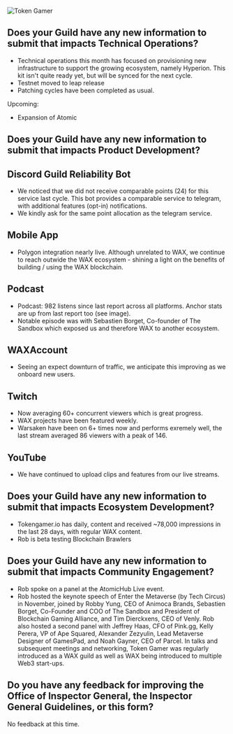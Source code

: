![Token Gamer](https://tokengamer.io/wp-content/uploads/2021/12/tg_logo_text_v2.png)

## Does your Guild have any new information to submit that impacts Technical Operations?

* Technical operations this month has focused on provisioning new infrastructure to support the growing ecosystem, namely Hyperion. This kit isn't quite ready yet, but will be synced for the next cycle.
* Testnet moved to leap release
* Patching cycles have been completed as usual.

Upcoming: 
* Expansion of Atomic 

## Does your Guild have any new information to submit that impacts Product Development?

## Discord Guild Reliability Bot
* We noticed that we did not receive comparable points (24) for this service last cycle. This bot provides a comparable service to telegram, with additional features (opt-in) notifications. 
* We kindly ask for the same point allocation as the telegram service.

## Mobile App
* Polygon integration nearly live. Although unrelated to WAX, we continue to reach outwide the WAX ecosystem - shining a light on the benefits of building / using the WAX blockchain.

## Podcast
* Podcast: 982 listens since last report across all platforms. Anchor stats are up from last report too (see image). 
* Notable episode was with Sebastien Borget, Co-founder of The Sandbox which exposed us and therefore WAX to another ecosystem.

## WAXAccount
* Seeing an expect downturn of traffic, we anticipate this improving as we onboard new users.

## Twitch
* Now averaging 60+ concurrent viewers which is great progress.
* WAX projects have been featured weekly.
* Warsaken have been on 6+ times now and performs exremely well, the last stream averaged 86 viewers with a peak of 146.

## YouTube
* We have continued to upload clips and features from our live streams.

## Does your Guild have any new information to submit that impacts Ecosystem Development?
* Tokengamer.io has daily, content and received ~78,000 impressions in the last 28 days, with regular WAX content.
* Rob is beta testing Blockchain Brawlers

## Does your Guild have any new information to submit that impacts Community Engagement?
* Rob spoke on a panel at the AtomicHub Live event.
* Rob hosted the keynote speech of Enter the Metaverse (by Tech Circus) in November, joined by Robby Yung, CEO of Animoca Brands, Sebastien Borget, Co-Founder and COO of The Sandbox and President of Blockchain Gaming Alliance, and Tim Dierckxens, CEO of Venly. Rob also hosted a second panel with Jeffrey Haas, CFO of Pink.gg, Kelly Perera, VP of Ape Squared, Alexander Zezyulin, Lead Metaverse Designer of GamesPad, and Noah Gayner, CEO of Parcel. In talks and subsequent meetings and networking, Token Gamer was regularly introduced as a WAX guild as well as WAX being introduced to multiple Web3 start-ups.


## Do you have any feedback for improving the Office of Inspector General, the Inspector General Guidelines, or this form?
No feedback at this time.

